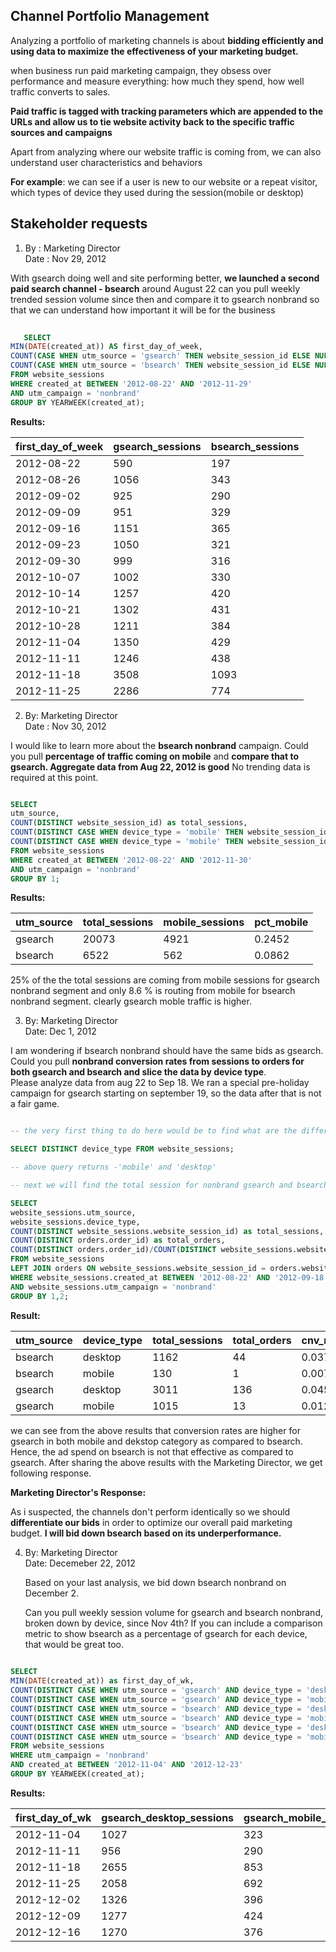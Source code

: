## Channel Portfolio Management

Analyzing a portfolio of marketing channels is about **bidding efficiently and using data to maximize the effectiveness of your marketing budget.**

when business run paid marketing campaign, they obsess over performance and measure everything: how much they spend, how well traffic converts to sales.

**Paid traffic is tagged with tracking parameters which are appended to the URLs and allow us to tie website activity back to the specific traffic sources and campaigns**

Apart from analyzing where our website traffic is coming from, we can also understand user characteristics and behaviors

<b>For example</b>: we can see if a user is new to our website or a repeat visitor,
which types of device they used during the session(mobile or desktop)


## Stakeholder requests

1. By : Marketing Director <br>
   Date : Nov 29, 2012

With gsearch doing well and site performing better, **we launched a second paid search channel - bsearch** around August 22 can you pull weekly trended session volume since then and compare it to gsearch nonbrand so that we can understand how important it will be for the business <br>

```sql
   
   SELECT 
MIN(DATE(created_at)) AS first_day_of_week,
COUNT(CASE WHEN utm_source = 'gsearch' THEN website_session_id ELSE NULL END) AS gsearch_sessions,
COUNT(CASE WHEN utm_source = 'bsearch' THEN website_session_id ELSE NULL END) AS bsearch_sessions
FROM website_sessions
WHERE created_at BETWEEN '2012-08-22' AND '2012-11-29'
AND utm_campaign = 'nonbrand'
GROUP BY YEARWEEK(created_at);

```

**Results:** <br>

| first_day_of_week | gsearch_sessions | bsearch_sessions |
|-------------------|------------------|------------------|
| 2012-08-22        | 590              | 197              |
| 2012-08-26        | 1056             | 343              |
| 2012-09-02        | 925              | 290              |
| 2012-09-09        | 951              | 329              |
| 2012-09-16        | 1151             | 365              |
| 2012-09-23        | 1050             | 321              |
| 2012-09-30        | 999              | 316              |
| 2012-10-07        | 1002             | 330              |
| 2012-10-14        | 1257             | 420              |
| 2012-10-21        | 1302             | 431              |
| 2012-10-28        | 1211             | 384              |
| 2012-11-04        | 1350             | 429              |
| 2012-11-11        | 1246             | 438              |
| 2012-11-18        | 3508             | 1093             |
| 2012-11-25        | 2286             | 774              |


2. By: Marketing Director <br>
   Date : Nov 30, 2012

I would like to learn more about the **bsearch nonbrand** campaign. Could you pull **percentage of traffic coming on mobile** and **compare that to gsearch. Aggregate data from Aug 22, 2012 is good** No trending data is required at this point.

```sql

SELECT
utm_source,
COUNT(DISTINCT website_session_id) as total_sessions,
COUNT(DISTINCT CASE WHEN device_type = 'mobile' THEN website_session_id ELSE NULL END) AS mobile_sessions,
COUNT(DISTINCT CASE WHEN device_type = 'mobile' THEN website_session_id ELSE NULL END)/COUNT(DISTINCT website_session_id) AS pct_mobile
FROM website_sessions
WHERE created_at BETWEEN '2012-08-22' AND '2012-11-30'
AND utm_campaign = 'nonbrand'
GROUP BY 1;

   ```
**Results:**

| utm_source | total_sessions | mobile_sessions | pct_mobile |
|------------|-----------------|------------------|------------|
| gsearch    | 20073           | 4921             | 0.2452     |
| bsearch    | 6522            | 562              | 0.0862     |

25% of the the total sessions are coming from mobile sessions for gsearch nonbrand segment and only 8.6 % is routing from mobile for bsearch nonbrand segment.
clearly gsearch moble traffic is higher.
   

3. By: Marketing Director <br>
   Date: Dec 1, 2012

I am wondering if bsearch nonbrand should have the same bids as gsearch. Could you pull **nonbrand conversion rates from sessions to orders for both gsearch and bsearch and slice the data by device type**. <br>
Please analyze data from aug 22 to Sep 18. We ran a special pre-holiday campaign for gsearch starting on september 19, so the data after that is not a fair game.

```sql

-- the very first thing to do here would be to find what are the different device types using the below query :

SELECT DISTINCT device_type FROM website_sessions;

-- above query returns -'mobile' and 'desktop'

-- next we will find the total session for nonbrand gsearch and bsearch and further break it by device type

SELECT
website_sessions.utm_source,
website_sessions.device_type,
COUNT(DISTINCT website_sessions.website_session_id) as total_sessions,
COUNT(DISTINCT orders.order_id) as total_orders,
COUNT(DISTINCT orders.order_id)/COUNT(DISTINCT website_sessions.website_session_id) as cnv_rate
FROM website_sessions
LEFT JOIN orders ON website_sessions.website_session_id = orders.website_session_id
WHERE website_sessions.created_at BETWEEN '2012-08-22' AND '2012-09-18'
AND website_sessions.utm_campaign = 'nonbrand'
GROUP BY 1,2;

```

**Result:**

| utm_source | device_type | total_sessions | total_orders | cnv_rate |
|------------|-------------|-----------------|--------------|----------|
| bsearch    | desktop     | 1162            | 44           | 0.0379   |
| bsearch    | mobile      | 130             | 1            | 0.0077   |
| gsearch    | desktop     | 3011            | 136          | 0.0452   |
| gsearch    | mobile      | 1015            | 13           | 0.0128   |

we can see from the above results that conversion rates are higher for gsearch in both mobile and dekstop category as compared to bsearch. Hence, the ad spend on bsearch is not that effective as compared to gsearch. After sharing the above results with the Marketing Director, we get following response.

**Marketing Director's Response:**

As i suspected, the channels don't perform identically so we should **differentiate our bids** in order to optimize our overall paid marketing budget.
**I will bid down bsearch based on its underperformance.**

4. By: Marketing Director <br>
   Date: Decemeber 22, 2012 <br>
   
   Based on your last analysis, we bid down bsearch nonbrand on December 2.

   Can you pull weekly session volume for gsearch and bsearch nonbrand, broken down by device, since Nov 4th?
   If you can include a comparison metric to show bsearch as a percentage of gsearch for each device, that would be great too.


```sql
   
SELECT 
MIN(DATE(created_at)) as first_day_of_wk,
COUNT(DISTINCT CASE WHEN utm_source = 'gsearch' AND device_type = 'desktop' THEN website_session_id ELSE NULL END) AS gsearch_desktop_sessions,
COUNT(DISTINCT CASE WHEN utm_source = 'gsearch' AND device_type = 'mobile' THEN website_session_id ELSE NULL END) AS gsearch_mobile_sessions,
COUNT(DISTINCT CASE WHEN utm_source = 'bsearch' AND device_type = 'desktop' THEN website_session_id ELSE NULL END) AS bsearch_desktop_sessions,
COUNT(DISTINCT CASE WHEN utm_source = 'bsearch' AND device_type = 'mobile' THEN website_session_id ELSE NULL END) AS bsearch_mobile_sessions,
COUNT(DISTINCT CASE WHEN utm_source = 'bsearch' AND device_type = 'desktop' THEN website_session_id ELSE NULL END)/COUNT(DISTINCT CASE WHEN utm_source = 'gsearch' AND device_type = 'desktop' THEN website_session_id ELSE NULL END) AS bsearch_perc_desktop,
COUNT(DISTINCT CASE WHEN utm_source = 'bsearch' AND device_type = 'mobile' THEN website_session_id ELSE NULL END)/COUNT(DISTINCT CASE WHEN utm_source = 'gsearch' AND device_type = 'mobile' THEN website_session_id ELSE NULL END) AS bsearch_perc_mobile
FROM website_sessions
WHERE utm_campaign = 'nonbrand'
AND created_at BETWEEN '2012-11-04' AND '2012-12-23'
GROUP BY YEARWEEK(created_at);

```
**Results:**



| first_day_of_wk | gsearch_desktop_sessions | gsearch_mobile_sessions | bsearch_desktop_sessions | bsearch_mobile_sessions | bsearch_perc_desktop | bsearch_perc_mobile |
|------------------|--------------------------|--------------------------|---------------------------|--------------------------|-----------------------|-----------------------|
| 2012-11-04       | 1027                     | 323                      | 400                       | 29                       | 0.3895                | 0.0898                |
| 2012-11-11       | 956                      | 290                      | 401                       | 37                       | 0.4195                | 0.1276                |
| 2012-11-18       | 2655                     | 853                      | 1008                      | 85                       | 0.3797                | 0.0996                |
| 2012-11-25       | 2058                     | 692                      | 843                       | 62                       | 0.4096                | 0.0896                |
| 2012-12-02       | 1326                     | 396                      | 517                       | 31                       | 0.3899                | 0.0783                |
| 2012-12-09       | 1277                     | 424                      | 293                       | 46                       | 0.2294                | 0.1085                |
| 2012-12-16       | 1270                     | 376                      | 348                       | 41                       | 0.2740                | 0.1090                |




